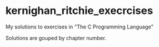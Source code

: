 # kernighan_ritchie_execrcises
My solutions to exercises in "The C Programming Language"

Solutions are gouped by chapter number.
